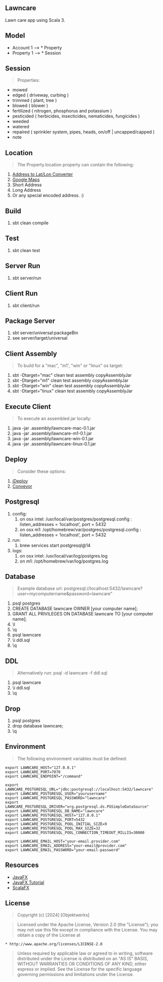 Lawncare
--------
Lawn care app using Scala 3.

Model
-----
* Account 1 --> * Property
* Property 1 --> * Session

Session
-------
>Properties:
* mowed
* edged ( driveway, curbing )
* trimmed ( plant, tree )
* blowed ( blower )
* fertilized ( nitrogen, phosphorus and potassium )
* pesticided ( herbicides, insecticides, nematicides, fungicides )
* weeded
* watered
* repaired ( sprinkler system, pipes, heads, on/off | uncapped/capped )
* note

Location
--------
>The Property.location property can contain the following:
1. [Address to Lat/Lon Converter](https://www.latlong.net/convert-address-to-lat-long.html)
2. [Google Maps](https://support.google.com/maps/answer/18539?hl=en&co=GENIE.Platform=Android)
3. Short Address
4. Long Address
5. Or any special encoded address. :)

Build
-----
1. sbt clean compile

Test
----
1. sbt clean test

Server Run
----------
1. sbt server/run

Client Run
----------
1. sbt client/run

Package Server
--------------
1. sbt server/universal:packageBin
2. see server/target/universal

Client Assembly
---------------
>To build for a "mac", "m1', "win" or "linux" os target:
1. sbt -Dtarget="mac" clean test assembly copyAssemblyJar
2. sbt -Dtarget="m1" clean test assembly copyAssemblyJar
3. sbt -Dtarget="win" clean test assembly copyAssemblyJar
4. sbt -Dtarget="linux" clean test assembly copyAssemblyJar

Execute Client
--------------
>To execute an assembled jar locally:
1. java -jar .assembly/lawncare-mac-0.1.jar
2. java -jar .assembly/lawncare-m1-0.1.jar
3. java -jar .assembly/lawncare-win-0.1.jar
4. java -jar .assembly/lawncare-linux-0.1.jar

Deploy
------
>Consider these options:
1. [jDeploy](https://www.npmjs.com/package/jdeploy)
2. [Conveyor](https://hydraulic.software/index.html)

Postgresql
----------
1. config:
    1. on osx intel: /usr/local/var/postgres/postgresql.config : listen_addresses = ‘localhost’, port = 5432
    2. on osx m1: /opt/homebrew/var/postgres/postgresql.config : listen_addresses = ‘localhost’, port = 5432
2. run:
    1. brew services start postgresql@14
3. logs:
    1. on osx intel: /usr/local/var/log/postgres.log
    2. on m1: /opt/homebrew/var/log/postgres.log

Database
--------
>Example database url: postgresql://localhost:5432/lawncare?user=mycomputername&password=lawncare"
1. psql postgres
2. CREATE DATABASE lawncare OWNER [your computer name];
3. GRANT ALL PRIVILEGES ON DATABASE lawncare TO [your computer name];
4. \l
5. \q
6. psql lawncare
7. \i ddl.sql
8. \q

DDL
---
>Alternatively run: psql -d lawncare -f ddl.sql
1. psql lawncare
2. \i ddl.sql
3. \q

Drop
----
1. psql postgres
2. drop database lawncare;
3. \q

Environment
-----------
>The following environment variables must be defined:
```
export LAWNCARE_HOST="127.0.0.1"
export LAWNCARE_PORT=7070
export LAWNCARE_ENDPOINT="/command"

export LAWNCARE_POSTGRESQL_URL="jdbc:postgresql://localhost:5432/lawncare"
export LAWNCARE_POSTGRESQL_USER="yourusername"
export LAWNCARE_POSTGRESQL_PASSWORD="lawncare"
export LAWNCARE_POSTGRESQL_DRIVER="org.postgresql.ds.PGSimpleDataSource"
export LAWNCARE_POSTGRESQL_DB_NAME="lawncare"
export LAWNCARE_POSTGRESQL_HOST="127.0.0.1"
export LAWNCARE_POSTGRESQL_PORT=5432
export LAWNCARE_POSTGRESQL_POOL_INITIAL_SIZE=9
export LAWNCARE_POSTGRESQL_POOL_MAX_SIZE=32
export LAWNCARE_POSTGRESQL_POOL_CONNECTION_TIMEOUT_MILLIS=30000

export LAWNCARE_EMAIL_HOST="your-email.provider.com"
export LAWNCARE_EMAIL_ADDRESS="your-email@provider.com"
export LAWNCARE_EMAIL_PASSWORD="your-email-password"
```

Resources
---------
* [JavaFX](https://openjfx.io/index.html)
* [JavaFX Tutorial](https://jenkov.com/tutorials/javafx/index.html)
* [ScalaFX](http://www.scalafx.org/)


License
-------
>Copyright (c) [2024] [Objektwerks]

>Licensed under the Apache License, Version 2.0 (the "License");
you may not use this file except in compliance with the License.
You may obtain a copy of the License at

    * http://www.apache.org/licenses/LICENSE-2.0

>Unless required by applicable law or agreed to in writing, software
distributed under the License is distributed on an "AS IS" BASIS,
WITHOUT WARRANTIES OR CONDITIONS OF ANY KIND, either express or implied.
See the License for the specific language governing permissions and
limitations under the License.